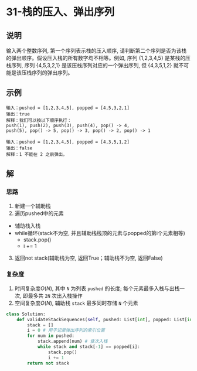 # 31-栈的压入、弹出序列

## 说明
输入两个整数序列, 第一个序列表示栈的压入顺序, 请判断第二个序列是否为该栈的弹出顺序。假设压入栈的所有数字均不相等。例如, 序列 {1,2,3,4,5} 是某栈的压栈序列, 序列 {4,5,3,2,1} 是该压栈序列对应的一个弹出序列, 但 {4,3,5,1,2} 就不可能是该压栈序列的弹出序列。

## 示例
```
输入：pushed = [1,2,3,4,5], popped = [4,5,3,2,1]
输出：true
解释：我们可以按以下顺序执行：
push(1), push(2), push(3), push(4), pop() -> 4,
push(5), pop() -> 5, pop() -> 3, pop() -> 2, pop() -> 1

输入：pushed = [1,2,3,4,5], popped = [4,3,5,1,2]
输出：false
解释：1 不能在 2 之前弹出。
```

## 解

### 思路
1. 新建一个辅助栈
2. 遍历pushed中的元素
- 辅助栈入栈
- while循环(stack不为空, 并且辅助栈栈顶的元素与popped的第i个元素相等)
    - stack.pop()
    - i += 1
3. 返回not stack(辅助栈为空, 返回True；辅助栈不为空, 返回False)

### 复杂度
1. 时间复杂度$O(N)$, 其中 `N` 为列表 `pushed` 的长度; 每个元素最多入栈与出栈一次, 即最多共 `2N` 次出入栈操作
2. 空间复杂度$O(N)$, 辅助栈 `stack` 最多同时存储 `N` 个元素

```python
class Solution:
    def validateStackSequences(self, pushed: List[int], popped: List[int]) -> bool:
        stack = []
        i = 0 # 用于记录弹出序列的索引位置
        for num in pushed:
            stack.append(num) # 依次入栈
            while stack and stack[-1] == popped[i]:
                stack.pop()
                i += 1
        return not stack
```